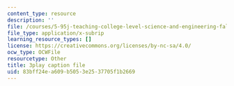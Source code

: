 ```yaml
---
content_type: resource
description: ''
file: /courses/5-95j-teaching-college-level-science-and-engineering-fall-2015/83bff24ea609b5053e2537705f1b2669_aGuZTE8-lOQ.srt
file_type: application/x-subrip
learning_resource_types: []
license: https://creativecommons.org/licenses/by-nc-sa/4.0/
ocw_type: OCWFile
resourcetype: Other
title: 3play caption file
uid: 83bff24e-a609-b505-3e25-37705f1b2669
---
```


